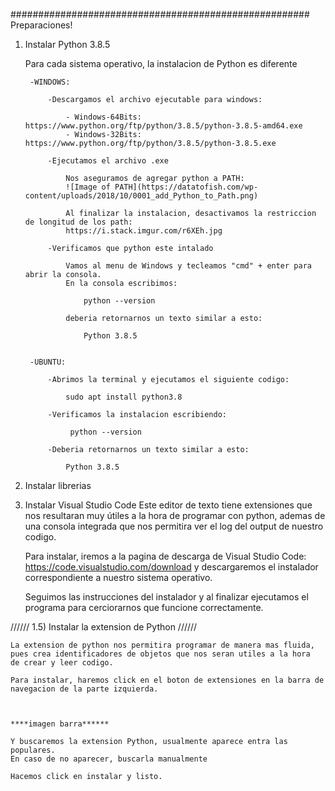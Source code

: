 ######################################################
Preparaciones!



1) Instalar Python 3.8.5

    Para cada sistema operativo, la instalacion de Python es diferente

        -WINDOWS:

            -Descargamos el archivo ejecutable para windows:

                - Windows-64Bits: https://www.python.org/ftp/python/3.8.5/python-3.8.5-amd64.exe
                - Windows-32Bits: https://www.python.org/ftp/python/3.8.5/python-3.8.5.exe

            -Ejecutamos el archivo .exe 

                Nos aseguramos de agregar python a PATH:
                ![Image of PATH](https://datatofish.com/wp-content/uploads/2018/10/0001_add_Python_to_Path.png)
                
                Al finalizar la instalacion, desactivamos la restriccion de longitud de los path:
                https://i.stack.imgur.com/r6XEh.jpg

            -Verificamos que python este intalado

                Vamos al menu de Windows y tecleamos "cmd" + enter para abrir la consola.
                En la consola escribimos: 
                    
                    python --version 

                deberia retornarnos un texto similar a esto:

                    Python 3.8.5


        -UBUNTU:
            
            -Abrimos la terminal y ejecutamos el siguiente codigo:

                sudo apt install python3.8

            -Verificamos la instalacion escribiendo:

                 python --version 

            -Deberia retornarnos un texto similar a esto:

                Python 3.8.5

            


2) Instalar librerias



3) Instalar Visual Studio Code
    Este editor de texto tiene extensiones que nos resultaran muy útiles a la hora de programar con python, 
    ademas de una consola integrada que nos permitira ver el log del output de nuestro codigo.

    Para instalar, iremos a la pagina de descarga de Visual Studio Code: https://code.visualstudio.com/download
    y descargaremos el instalador correspondiente a nuestro sistema operativo.

    Seguimos las instrucciones del instalador y al finalizar ejecutamos el programa para cerciorarnos que funcione correctamente.

//////
1.5) Instalar la extension de Python
//////


    La extension de python nos permitira programar de manera mas fluida, pues crea identificadores de objetos que nos seran utiles a la hora 
    de crear y leer codigo.

    Para instalar, haremos click en el boton de extensiones en la barra de navegacion de la parte izquierda.



    ****imagen barra******

    Y buscaremos la extension Python, usualmente aparece entra las populares.
    En caso de no aparecer, buscarla manualmente

    Hacemos click en instalar y listo.

